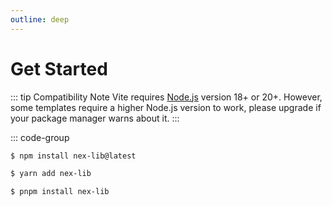 ```yaml
---
outline: deep
---
```


# Get Started

::: tip Compatibility Note
Vite requires [Node.js](https://nodejs.org/en/) version 18+ or 20+. However, some templates require a higher Node.js version to work, please upgrade if your package manager warns about it.
:::

::: code-group

```bash [NPM]
$ npm install nex-lib@latest
```

```bash [Yarn]
$ yarn add nex-lib
```

```bash [PNPM]
$ pnpm install nex-lib
```

